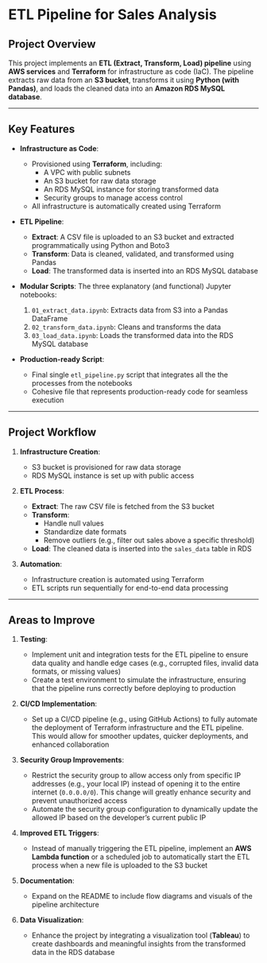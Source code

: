 # **ETL Pipeline for Sales Analysis**

## **Project Overview**
This project implements an **ETL (Extract, Transform, Load) pipeline** using **AWS services** and **Terraform** for infrastructure as code (IaC). The pipeline extracts raw data from an **S3 bucket**, transforms it using **Python (with Pandas)**, and loads the cleaned data into an **Amazon RDS MySQL database**.

---

## **Key Features**
- **Infrastructure as Code**:
  - Provisioned using **Terraform**, including:
    - A VPC with public subnets
    - An S3 bucket for raw data storage
    - An RDS MySQL instance for storing transformed data
    - Security groups to manage access control
  - All infrastructure is automatically created using Terraform

- **ETL Pipeline**:
  - **Extract**: A CSV file is uploaded to an S3 bucket and extracted programmatically using Python and Boto3
  - **Transform**: Data is cleaned, validated, and transformed using Pandas
  - **Load**: The transformed data is inserted into an RDS MySQL database

- **Modular Scripts**: The three explanatory (and functional) Jupyter notebooks:
  1. `01_extract_data.ipynb`: Extracts data from S3 into a Pandas DataFrame
  2. `02_transform_data.ipynb`: Cleans and transforms the data
  3. `03_load_data.ipynb`: Loads the transformed data into the RDS MySQL database
- **Production-ready Script**:
  - Final single `etl_pipeline.py` script that integrates all the the processes from the notebooks
  - Cohesive file that represents production-ready code for seamless execution
---

## **Project Workflow**

1. **Infrastructure Creation**:
   - S3 bucket is provisioned for raw data storage
   - RDS MySQL instance is set up with public access
2. **ETL Process**:
   - **Extract**: The raw CSV file is fetched from the S3 bucket
   - **Transform**:
     - Handle null values
     - Standardize date formats
     - Remove outliers (e.g., filter out sales above a specific threshold)
   - **Load**: The cleaned data is inserted into the `sales_data` table in RDS

3. **Automation**:
   - Infrastructure creation is automated using Terraform
   - ETL scripts run sequentially for end-to-end data processing

---

## **Areas to Improve**

1. **Testing**:
   - Implement unit and integration tests for the ETL pipeline to ensure data quality and handle edge cases (e.g., corrupted files, invalid data formats, or missing values)
   - Create a test environment to simulate the infrastructure, ensuring that the pipeline runs correctly before deploying to production

2. **CI/CD Implementation**:
   - Set up a CI/CD pipeline (e.g., using GitHub Actions) to fully automate the deployment of Terraform infrastructure and the ETL pipeline. This would allow for smoother updates, quicker deployments, and enhanced collaboration

3. **Security Group Improvements**:
   - Restrict the security group to allow access only from specific IP addresses (e.g., your local IP) instead of opening it to the entire internet (`0.0.0.0/0`). This change will greatly enhance security and prevent unauthorized access
   - Automate the security group configuration to dynamically update the allowed IP based on the developer’s current public IP

4. **Improved ETL Triggers**:
   - Instead of manually triggering the ETL pipeline, implement an **AWS Lambda function** or a scheduled job to automatically start the ETL process when a new file is uploaded to the S3 bucket

5. **Documentation**:
   - Expand on the README to include flow diagrams and visuals of the pipeline architecture

6. **Data Visualization**:
    - Enhance the project by integrating a visualization tool (**Tableau**) to create dashboards and meaningful insights from the transformed data in the RDS database

